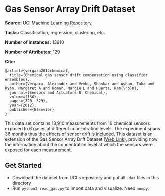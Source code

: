 # Gas Sensor Array Drift Dataset

**Source:** [UCI Machine Learning Repository](https://archive.ics.uci.edu/ml/datasets/Gas+Sensor+Array+Drift+Dataset+at+Different+Concentrations)

**Tasks:** Classification, regression, clustering, etc.

**Number of instances:** 13910

**Number of Attributes:** 129

**Cite:** 

```
@article{vergara2012chemical,
  title={Chemical gas sensor drift compensation using classifier ensembles},
  author={Vergara, Alexander and Vembu, Shankar and Ayhan, Tuba and Ryan, Margaret A and Homer, Margie L and Huerta, Ram{\'o}n},
  journal={Sensors and Actuators B: Chemical},
  volume={166},
  pages={320--329},
  year={2012},
  publisher={Elsevier}
}
```

This data set contains 13,910 measurements from 16 chemical sensors exposed to 6 gases at different concentration levels. The experiment spans 36 months thus the effects of sensor drift is included. This dataset is an extension of the Gas Sensor Array Drift Dataset ([Web Link](http://archive.ics.uci.edu/ml/datasets/Gas+Sensor+Array+Drift+Dataset)), providing now the information about the concentration level at which the sensors were exposed for each measurement. 

## Get Started

* Download the dataset from UCI's repository and put all `.dat` files in this directory
* Run `python3 read_gas.py` to import data and visualize. Need `numpy`.

